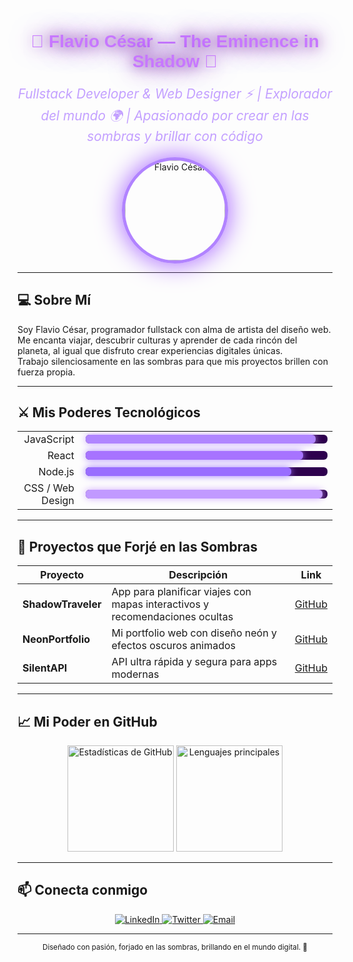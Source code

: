 <!--
README para Flavio César — El Eminence in Shadow fullstack designer & world traveler
-->

<div align="center">

<h1 style="font-family: 'Orbitron', sans-serif; color: #c777ff; text-shadow: 0 0 20px #8e44ad, 0 0 40px #6a0dad;">
  👑 Flavio César — The Eminence in Shadow 👑
</h1>

<p style="font-size: 1.3rem; font-style: italic; color: #c3a0ff;">
  Fullstack Developer & Web Designer ⚡ | Explorador del mundo 🌍 | Apasionado por crear en las sombras y brillar con código
</p>

<img src="https://avatars.githubusercontent.com/u/12345678?v=4" alt="Flavio César" width="160" height="160" style="border-radius: 50%; border: 5px solid #b183ff; box-shadow: 0 0 40px #a159ff;" />

</div>

---

## 💻 Sobre Mí

Soy Flavio César, programador fullstack con alma de artista del diseño web.  
Me encanta viajar, descubrir culturas y aprender de cada rincón del planeta, al igual que disfruto crear experiencias digitales únicas.  
Trabajo silenciosamente en las sombras para que mis proyectos brillen con fuerza propia.

---

## ⚔️ Mis Poderes Tecnológicos

<table width="100%" cellspacing="0" cellpadding="0">
  <tr>
    <td width="20%" align="right" style="padding-right:10px;">JavaScript</td>
    <td width="80%">
      <div style="background:#2e004e; border-radius: 6px; height: 14px; width: 100%;">
        <div style="width: 95%; background:#b085ff; height: 14px; border-radius: 6px; box-shadow: 0 0 12px #c6a1ff;"></div>
      </div>
    </td>
  </tr>
  <tr>
    <td align="right" style="padding-right:10px;">React</td>
    <td>
      <div style="background:#2e004e; border-radius: 6px; height: 14px; width: 100%;">
        <div style="width: 90%; background:#a773ff; height: 14px; border-radius: 6px; box-shadow: 0 0 12px #ad87ff;"></div>
      </div>
    </td>
  </tr>
  <tr>
    <td align="right" style="padding-right:10px;">Node.js</td>
    <td>
      <div style="background:#2e004e; border-radius: 6px; height: 14px; width: 100%;">
        <div style="width: 85%; background:#996dff; height: 14px; border-radius: 6px; box-shadow: 0 0 12px #9e77ff;"></div>
      </div>
    </td>
  </tr>
  <tr>
    <td align="right" style="padding-right:10px;">CSS / Web Design</td>
    <td>
      <div style="background:#2e004e; border-radius: 6px; height: 14px; width: 100%;">
        <div style="width: 98%; background:#c199ff; height: 14px; border-radius: 6px; box-shadow: 0 0 12px #d1aaff;"></div>
      </div>
    </td>
  </tr>
</table>

---

## 🚀 Proyectos que Forjé en las Sombras

| Proyecto | Descripción | Link |
| --- | --- | --- |
| **ShadowTraveler** | App para planificar viajes con mapas interactivos y recomendaciones ocultas | [GitHub](https://github.com/FlavioCesar/ShadowTraveler) |
| **NeonPortfolio** | Mi portfolio web con diseño neón y efectos oscuros animados | [GitHub](https://github.com/FlavioCesar/NeonPortfolio) |
| **SilentAPI** | API ultra rápida y segura para apps modernas | [GitHub](https://github.com/FlavioCesar/SilentAPI) |

---

## 📈 Mi Poder en GitHub

<div align="center">
  <img height="170" src="https://github-readme-stats.vercel.app/api?username=FlavioCesar&show_icons=true&theme=dark&border_radius=20&title_color=c799ff&icon_color=d1aaff&text_color=d1c6ff&bg_color=140029" alt="Estadísticas de GitHub" />
  <img height="170" src="https://github-readme-stats.vercel.app/api/top-langs/?username=FlavioCesar&layout=compact&theme=dark&border_radius=20&title_color=c799ff&icon_color=d1aaff&text_color=d1c6ff&bg_color=140029" alt="Lenguajes principales" />
</div>

---

## 📫 Conecta conmigo

<p align="center">
  <a href="https://linkedin.com/in/FlavioCesar" target="_blank">
    <img alt="LinkedIn" src="https://img.shields.io/badge/LinkedIn-%230077B5.svg?style=for-the-badge&logo=linkedin&logoColor=white" />
  </a>
  <a href="https://twitter.com/FlavioCesar" target="_blank">
    <img alt="Twitter" src="https://img.shields.io/badge/Twitter-%231DA1F2.svg?style=for-the-badge&logo=twitter&logoColor=white" />
  </a>
  <a href="mailto:flaviocesar@email.com">
    <img alt="Email" src="https://img.shields.io/badge/Email-%23c777ff.svg?style=for-the-badge&logo=gmail&logoColor=white" />
  </a>
</p>

---

<div align="center">
  <sub>Diseñado con pasión, forjado en las sombras, brillando en el mundo digital. 💜</sub>
</div>
